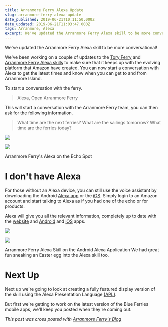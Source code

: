 ```yaml
---
title: Arranmore Ferry Alexa Update
slug: arranmore-ferry-alexa-update
date_published: 2019-06-21T10:11:50.000Z
date_updated: 2019-06-21T11:03:47.000Z
tags: Arranmore, Alexa
excerpt: We've updated the Arranmore Ferry Alexa skill to be more conversational! Check out how to access the new features!
---
```


We've updated the Arranmore Ferry Alexa skill to be more conversational!

We've been working on a couple of updates to the [Tory Ferry](https://toryferry.com) and [Arranmore Ferry Alexa skills](https://arranmorefastferry.com/alexa) to make sure that it keeps up with the evolving platform that Amazon have created. You can now start a conversation with Alexa to get the latest times and know when you can get to and from Arranmore Island.

To start a conversation with the ferry.

> Alexa, Open Arranmore Ferry

This will start a conversation with the Arranmore Ferry team, you can then ask for the following information.

> What time are the next ferries?
> What are the sailings tomorrow?
> What time are the ferries today?

![](/images/2019/06/IMG_20190620_170559.jpg)

![](/images/2019/06/MVIMG_20190620_170613.jpg)

Arranmore Ferry's Alexa on the Echo Spot
# I don't have Alexa

For those without an Alexa device, you can still use the voice assistant by downloading the Android [Alexa app](https://play.google.com/store/apps/details?id=com.amazon.dee.app&amp;hl=en) or the [iOS](https://apps.apple.com/gb/app/amazon-alexa/id944011620).
Simply login to an Amazon account and start talking to Alexa as if you had one of the echo or for products.

Alexa will give you all the relevant information, completely up to date with the [website](https://arranmorefastferry.com) and [Android](https://play.google.com/store/apps/details?id=com.matloughnane.arranmoreff&amp;hl=en_GB) and [iOS](https://apps.apple.com/app/arranmore-ferry/id964609530) apps.

![](/images/2019/06/Screenshot_20190620-170925-1.jpg)

![](/images/2019/06/Screenshot_20190620-170935-1.jpg)

Arranmore Ferry Alexa Skill on the Android Alexa Application
We had great fun sneaking an Easter egg into the Alexa skill too.

# Next Up

Next up we're going to look at creating a fully featured display version of the skill using the Alexa Presentation Language [(APL)](https://developer.amazon.com/docs/alexa-presentation-language/apl-overview.html).

But first we're getting to work on the latest version of the Blue Ferries mobile apps, we'll keep you posted when they're coming out.

*This post was cross posted with [Arranmore Ferry's Blog](https://arranmorefastferry.com/blog/arranmore-ferry-alexa-update/)*
